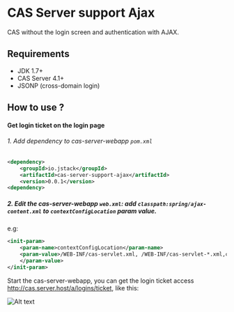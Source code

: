 # CAS Server support Ajax

CAS without the login screen and authentication with AJAX.

## Requirements

* JDK 1.7+
* CAS Server 4.1+
* JSONP (cross-domain login)

## How to use ?

#### Get login ticket on the login page

###### 1. Add dependency to cas-server-webapp `pom.xml`

```xml
<dependency>
    <groupId>io.jstack</groupId>
    <artifactId>cas-server-support-ajax</artifactId>
    <version>0.0.1</version>
<dependency>
```

##### 2. Edit the cas-server-webapp `web.xml`: add `classpath:spring/ajax-content.xml` to `contextConfigLocation` param value.
e.g:

```xml
<init-param>
    <param-name>contextConfigLocation</param-name>
    <param-value>/WEB-INF/cas-servlet.xml, /WEB-INF/cas-servlet-*.xml,classpath:spring/ajax-context.xml
    </param-value>
</init-param>
```

Start the cas-server-webapp, you can get the login ticket access http://cas.server.host/a/logins/ticket, like this: 

![Alt text](http://ww4.sinaimg.cn/large/6a70578fjw1f1k3higjg1j20vg04pwge.jpg)
